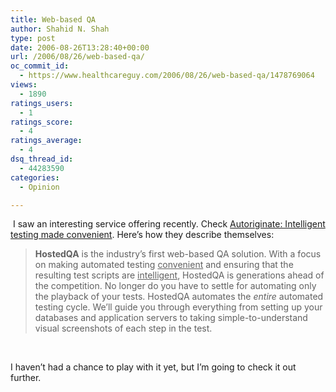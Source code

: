```yaml
---
title: Web-based QA
author: Shahid N. Shah
type: post
date: 2006-08-26T13:28:40+00:00
url: /2006/08/26/web-based-qa/
oc_commit_id:
  - https://www.healthcareguy.com/2006/08/26/web-based-qa/1478769064
views:
  - 1890
ratings_users:
  - 1
ratings_score:
  - 4
ratings_average:
  - 4
dsq_thread_id:
  - 44283590
categories:
  - Opinion

---
```

&nbsp;I saw an interesting service offering recently. Check [Autoriginate: Intelligent testing made convenient][1]. Here&#8217;s how they describe themselves:

> **HostedQA** is the industry&#8217;s first web-based QA solution. With a focus on making automated testing <u>convenient</u> and ensuring that the resulting test scripts are <u>intelligent</u>, HostedQA is generations ahead of the competition. No longer do you have to settle for automating only the playback of your tests. HostedQA automates the _entire_ automated testing cycle. We&#8217;ll guide you through everything from setting up your databases and application servers to taking simple-to-understand visual screenshots of each step in the test.

&nbsp;

I haven&#8217;t had a chance to play with it yet, but I&#8217;m going to check it out further.

 [1]: http://www.autoriginate.com/hostedqa.jsp